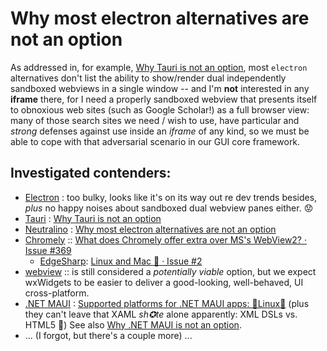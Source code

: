 # Why most electron alternatives are not an option

As addressed in, for example, [Why Tauri is not an option](Why%20Tauri%20is%20not%20an%20option.md), most `electron` alternatives don't list the ability to show/render dual independently sandboxed webviews in a single window -- and I'm **not** interested in any **iframe** there, for I need a properly sandboxed webview that presents itself to obnoxious web sites (such as Google Scholar!) as a full browser view: many of those search sites we need / wish to use, have particular and *strong* defenses against use inside an *iframe* of any kind, so we must be able to cope with that adversarial scenario in our GUI core framework.

## Investigated contenders:

* [Electron](https://www.electronjs.org/) : too bulky, looks like it's on its way out re dev trends besides, *plus* no happy noises about sandboxed dual webview panes either. 😟
* [Tauri](https://tauri.app/) : [Why Tauri is not an option](Why%20Tauri%20is%20not%20an%20option.md)
* [Neutralino](https://neutralino.js.org/) : [Why most electron alternatives are not an option](Why%20most%20electron%20alternatives%20are%20not%20an%20option.md)
* [Chromely](http://chromely.org/) :: [What does Chromely offer extra over MS's WebView2? · Issue #369](https://github.com/chromelyapps/Chromely/issues/369)
  * [EdgeSharp](https://github.com/webview2/EdgeSharp): [Linux and Mac 🚫 · Issue #2](https://github.com/webview2/EdgeSharp/issues/2)
* [webview](https://github.com/webview/webview) :: is still considered a *potentially viable* option, but we expect wxWidgets to be easier to deliver a good-looking, well-behaved, UI cross-platform.
* [.NET MAUI](https://learn.microsoft.com/en-us/dotnet/maui/what-is-maui?view=net-maui-7.0) : [Supported platforms for .NET MAUI apps: 🚫Linux🚫](https://learn.microsoft.com/en-us/dotnet/maui/supported-platforms?view=net-maui-7.0) (plus they can't leave that XAML *sh✪te* alone apparently: XML DSLs vs. HTML5 🤦) 
  See also [Why .NET MAUI is not an option](Why%20.NET%20MAUI%20is%20not%20an%20option.md).
* ... (I forgot, but there's a couple more) ...
